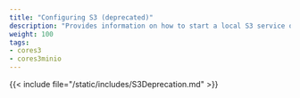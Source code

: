 ```yaml
---
title: "Configuring S3 (deprecated)"
description: "Provides information on how to start a local S3 service on your TrueNAS. This content is deprecated."
weight: 100
tags:
- cores3
- cores3minio
---
```


{{< include file="/static/includes/S3Deprecation.md" >}}
